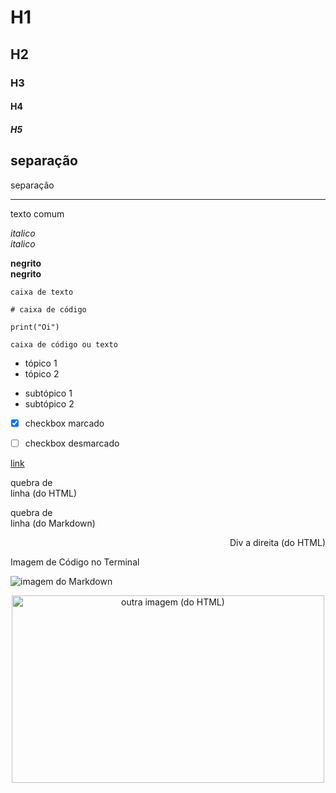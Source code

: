 # H1

## H2

### H3

#### H4

##### H5

separação
------------------------------------------------------------------------------------------
separação
__________________________________________________________________________________________

texto comum

_italico_  
*italico*

__negrito__  
**negrito**

`caixa de texto`

```
# caixa de código

print("Oi")
```

    caixa de código ou texto



* tópico 1
* tópico 2
- subtópico 1
- subtópico 2

- [x] checkbox marcado
- [ ] checkbox desmarcado


[link](google.com)  

quebra de </br> linha (do HTML)

quebra de  
linha (do Markdown)


<div align="right">

Div a direita (do HTML)

</div>


Imagem de Código no Terminal

![imagem do Markdown](https://img.icons8.com/pastel-glyph/2x/code--v1.png)  

<div align="center">

<img src="https://www.omgubuntu.co.uk/wp-content/uploads/2016/10/GOUKlfP.jpg" alt="outra imagem (do HTML)" height="300hv" width="500wv">  

</div>

